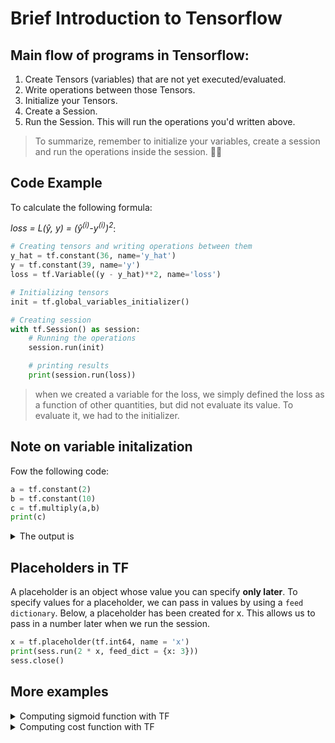 # Brief Introduction to Tensorflow

## Main flow of programs in Tensorflow:
1. Create Tensors (variables) that are not yet executed/evaluated.
1. Write operations between those Tensors.
1. Initialize your Tensors.
1. Create a Session.
1. Run the Session. This will run the operations you'd written above.

> To summarize, remember to initialize your variables, create a session and run the operations inside the session. 👩‍🏫

## Code Example
To calculate the following formula:

_loss = L(ŷ, y) = (ŷ<sup>(i)</sup>-y<sup>(i)</sup>)<sup>2</sup>_:

```python
# Creating tensors and writing operations between them 
y_hat = tf.constant(36, name='y_hat')
y = tf.constant(39, name='y')
loss = tf.Variable((y - y_hat)**2, name='loss')

# Initializing tensors
init = tf.global_variables_initializer()

# Creating session
with tf.Session() as session: 
    # Running the operations
    session.run(init) 

    # printing results
    print(session.run(loss)) 
```

> when we created a variable for the loss, we simply defined the loss as a function of other quantities, but did not evaluate its value. To evaluate it, we had to the initializer.

## Note on variable initalization

Fow the following code:

```python
a = tf.constant(2)
b = tf.constant(10)
c = tf.multiply(a,b)
print(c)
```

<details>
<summary>The output is</summary>

```
Tensor("Mul:0", shape=(), dtype=int32)
```

As expected, we will not see 20! We got a tensor saying that the result is a tensor that does not have the shape attribute, and is of type "int32". All we did was put in the **'computation graph'**, but we have not run this computation yet.

</details>

## Placeholders in TF
A placeholder is an object whose value you can specify **only later**. To specify values for a placeholder, we can pass in values by using a `feed dictionary`. Below, a placeholder has been created for x. This allows us to pass in a number later when we run the session.

```python
x = tf.placeholder(tf.int64, name = 'x')
print(sess.run(2 * x, feed_dict = {x: 3}))
sess.close()
```

## More examples
<details>
<summary>Computing sigmoid function with TF</summary>

```python
def sigmoid(z):
    """
    Computes the sigmoid of z
    
    Arguments:
    z -- input value, scalar or vector
    
    Returns: 
    results -- the sigmoid of z
    """
    
    # Creating a placeholder for x. Naming it 'x'.
    x =  tf.placeholder(tf.float32, name = 'x')

    # computing sigmoid(x)
    sigmoid = tf.sigmoid(x)

    # Creating a session, and running it.
    with tf.Session() as sess:
        # Running session and call the output "result"
        result = sess.run(sigmoid, feed_dict = {x: z})
        
    return result
```

</details>

<details>
<summary>Computing cost function with TF</summary>

```python
def cost(logits, labels):
    """
    Computes the cost using the sigmoid cross entropy
    
    Arguments:
    logits -- vector containing z, output of the last linear unit (before the final sigmoid activation)
    labels -- vector of labels y (1 or 0) 
    
    Returns:
    cost -- runs the session of the cost function
    """
    
    # Creating the placeholders for "logits" (z) and "labels" (y)
    z = tf.placeholder(tf.float32, name = 'z')
    y = tf.placeholder(tf.float32, name = 'y')
    
    # Using the loss function
    cost = tf.nn.sigmoid_cross_entropy_with_logits(logits = z,  labels = y)
    
    # Creating a session
    sess = tf.Session()
    
    # Running the session 
    cost = sess.run(cost, feed_dict = {z: logits, y: labels})
    
    # Closing the session
    sess.close()
        
    return cost
```

</details>